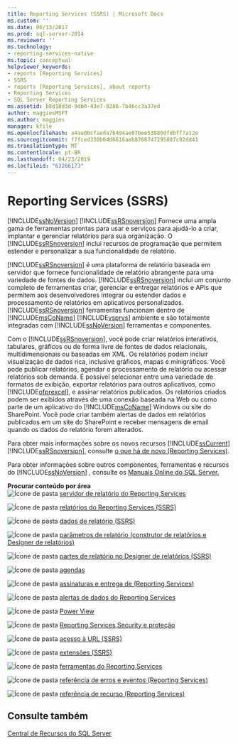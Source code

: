 ```yaml
---
title: Reporting Services (SSRS) | Microsoft Docs
ms.custom: ''
ms.date: 06/13/2017
ms.prod: sql-server-2014
ms.reviewer: ''
ms.technology:
- reporting-services-native
ms.topic: conceptual
helpviewer_keywords:
- reports [Reporting Services]
- SSRS
- reports [Reporting Services], about reports
- Reporting Services
- SQL Server Reporting Services
ms.assetid: b8d18d3d-9db0-43e7-8286-7b46cc3a37ed
author: maggiesMSFT
ms.author: maggies
manager: kfile
ms.openlocfilehash: a4ae0bcfaeda7b494ae07bee53980dfdbff7a12e
ms.sourcegitcommit: f7fced330b64d6616aeb8766747295807c92dd41
ms.translationtype: MT
ms.contentlocale: pt-BR
ms.lasthandoff: 04/23/2019
ms.locfileid: "63266173"
---
```

# <a name="reporting-services-ssrs"></a>Reporting Services (SSRS)
  [!INCLUDE[ssNoVersion](../includes/ssnoversion-md.md)] [!INCLUDE[ssRSnoversion](../includes/ssrsnoversion-md.md)] Fornece uma ampla gama de ferramentas prontas para usar e serviços para ajudá-lo a criar, implantar e gerenciar relatórios para sua organização. O [!INCLUDE[ssRSnoversion](../includes/ssrsnoversion-md.md)] inclui recursos de programação que permitem estender e personalizar a sua funcionalidade de relatório.  
  
 [!INCLUDE[ssRSnoversion](../includes/ssrsnoversion-md.md)] é uma plataforma de relatório baseada em servidor que fornece funcionalidade de relatório abrangente para uma variedade de fontes de dados. [!INCLUDE[ssRSnoversion](../includes/ssrsnoversion-md.md)] inclui um conjunto completo de ferramentas criar, gerenciar e entregar relatórios e APIs que permitem aos desenvolvedores integrar ou estender dados e processamento de relatórios em aplicativos personalizados. [!INCLUDE[ssRSnoversion](../includes/ssrsnoversion-md.md)] ferramentas funcionam dentro de [!INCLUDE[msCoName](../includes/msconame-md.md)] [!INCLUDE[vsprvs](../includes/vsprvs-md.md)] ambiente e são totalmente integradas com [!INCLUDE[ssNoVersion](../includes/ssnoversion-md.md)] ferramentas e componentes.  
  
 Com o [!INCLUDE[ssRSnoversion](../includes/ssrsnoversion-md.md)], você pode criar relatórios interativos, tabulares, gráficos ou de forma livre de fontes de dados relacionais, multidimensionais ou baseadas em XML. Os relatórios podem incluir visualização de dados rica, inclusive gráficos, mapas e minigráficos. Você pode publicar relatórios, agendar o processamento de relatório ou acessar relatórios sob demanda. É possível selecionar entre uma variedade de formatos de exibição, exportar relatórios para outros aplicativos, como [!INCLUDE[ofprexcel](../includes/ofprexcel-md.md)], e assinar relatórios publicados. Os relatórios criados podem ser exibidos através de uma conexão baseada na Web ou como parte de um aplicativo do [!INCLUDE[msCoName](../includes/msconame-md.md)] Windows ou site do SharePoint. Você pode criar também alertas de dados em relatórios publicados em um site do SharePoint e receber mensagens de email quando os dados do relatório forem alterados.  
  
 Para obter mais informações sobre os novos recursos [!INCLUDE[ssCurrent](../includes/sscurrent-md.md)] [!INCLUDE[ssRSnoversion](../includes/ssrsnoversion-md.md)], consulte [o que há de novo &#40;Reporting Services&#41;](../../2014/reporting-services/what-s-new-reporting-services.md).  
  
 Para obter informações sobre outros componentes, ferramentas e recursos do [!INCLUDE[ssNoVersion](../includes/ssnoversion-md.md)] , consulte os [Manuais Online do SQL Server.](../2014-toc/books-online-for-sql-server-2014.md)  
  
 **Procurar conteúdo por área**  
 ![Ícone de pasta](media/hlp-16folder.gif "ícone de pasta") [servidor de relatório do Reporting Services](../../2014/reporting-services/reporting-services-report-server.md)  
  
 ![Ícone de pasta](media/hlp-16folder.gif "ícone de pasta") [relatórios do Reporting Services &#40;SSRS&#41;](reports/reporting-services-reports-ssrs.md)  
  
 ![Ícone de pasta](media/hlp-16folder.gif "ícone de pasta") [dados de relatório &#40;SSRS&#41;](report-data/report-data-ssrs.md)  
  
 ![Ícone de pasta](media/hlp-16folder.gif "ícone de pasta") [parâmetros de relatório &#40;construtor de relatórios e Designer de relatórios&#41;](report-design/report-parameters-report-builder-and-report-designer.md)  
  
 ![Ícone de pasta](media/hlp-16folder.gif "ícone de pasta") [partes de relatório no Designer de relatórios &#40;SSRS&#41;](report-design/report-parts-in-report-designer-ssrs.md)  
  
 ![Ícone de pasta](media/hlp-16folder.gif "ícone de pasta") [agendas](subscriptions/schedules.md)  
  
 ![Ícone de pasta](media/hlp-16folder.gif "ícone de pasta") [assinaturas e entrega de &#40;Reporting Services&#41;](subscriptions/subscriptions-and-delivery-reporting-services.md)  
  
 ![Ícone de pasta](media/hlp-16folder.gif "ícone de pasta") [alertas de dados do Reporting Services](../ssms/agent/alerts.md)  
  
 ![Ícone de pasta](media/hlp-16folder.gif "ícone de pasta") [Power View](http://office.microsoft.com/excel-help/power-view-explore-visualize-and-present-your-data-HA102835634.aspx)  
  
 ![Ícone de pasta](media/hlp-16folder.gif "ícone de pasta") [Reporting Services Security e proteção](security/reporting-services-security-and-protection.md)  
  
 ![Ícone de pasta](media/hlp-16folder.gif "ícone de pasta") [acesso à URL &#40;SSRS&#41;](url-access-ssrs.md)  
  
 ![Ícone de pasta](media/hlp-16folder.gif "ícone de pasta") [extensões &#40;SSRS&#41;](extensions-ssrs.md)  
  
 ![Ícone de pasta](media/hlp-16folder.gif "ícone de pasta") [ferramentas do Reporting Services](tools/reporting-services-tools.md)  
  
 ![Ícone de pasta](media/hlp-16folder.gif "ícone de pasta") [referência de erros e eventos &#40;Reporting Services&#41;](troubleshooting/errors-and-events-reference-reporting-services.md)  
  
 ![Ícone de pasta](media/hlp-16folder.gif "ícone de pasta") [referência de recurso &#40;Reporting Services&#41;](feature-reference-reporting-services.md)  
  
## <a name="see-also"></a>Consulte também  
 [Central de Recursos do SQL Server](https://go.microsoft.com/fwlink/?linkID=219676)  
  
  
